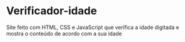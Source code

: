 # Verificador-idade
Site feito com HTML, CSS e JavaScript que verifica a idade digitada e mostra o conteúdo de acordo com a sua idade 
